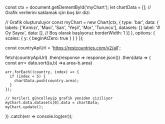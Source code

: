 const ctx = document.getElementById('myChart');
let chartData = []; // Grafik verilerini saklamak için boş bir dizi

// Grafik oluşturuluyor
const myChart = new Chart(ctx, {
  type: 'bar',
  data: {
    labels: ['Kırmızı', 'Mavi', 'Sarı', 'Yeşil', 'Mor', 'Turuncu'],
    datasets: [{
      label: '# Oy Sayısı',
      data: [], // Boş olarak başlıyoruz
      borderWidth: 1
    }]
  },
  options: {
    scales: {
      y: {
        beginAtZero: true
      }
    }
  }
});

const countryApiUrl = 'https://restcountries.com/v2/all';

fetch(countryApiUrl)
  .then(response => response.json())
  .then(data => { 
    const arr= data.sort((a,b) =>a.area-b.area)
    
    
    arr.forEach((country, index) => {
      if (index < 5) {
        chartData.push(country.area);
      }
    });

    // Verileri güncelleyip grafik yeniden çiziliyor
    myChart.data.datasets[0].data = chartData;
    myChart.update();
  })
  .catch(err => console.log(err));
